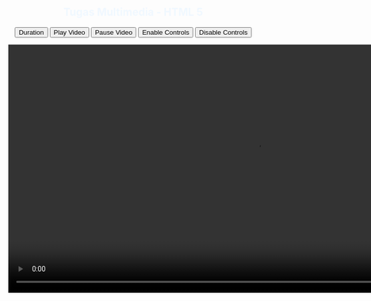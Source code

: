 <!DOCTYPE html>
<html lang="en">
<head>
    <title>Multimedia - HTML 5</title>
    <link rel="stylesheet" href="d.css">
</head>
<body>
    <h2 align="center" style="color:aliceblue">Tugas Multimedia - HTML 5</h2>
    <p  align="center">
        <button onclick="durationVid()" type="button" >Duration</button>
        <button onclick="playVid()" type="button" >Play Video</button>
        <button onclick="pauseVid()" type="button" >Pause Video</button>
        <button onclick="enabledCon()" type="button" >Enable Controls</button>
        <button onclick="disabledCon()" type="button" >Disable Controls</button>
    </p>
    <p align="center">
        <video id="myVideo" width="1000" length="1000" align="center">
            <source src="s.mp4" type="video/mp4" >
        </video>
    </p>

</body>
<script>
var vid = document.getElementById("myVideo");

    function playVid() {
        vid.play();
    }
    function durationVid() {
        alert(vid.duration);
    }
    
    function pauseVid() {
        vid.pause();
    }
    function enabledCon() {
        vid.controls = true;
        vid.load();
    }
    function disabledCon() {
        vid.controls = false;
        vid.load();
    }
    
 </script>
</html>
